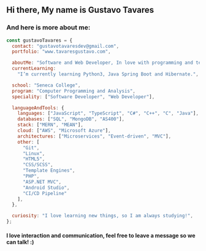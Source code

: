 ## Hi there, My name is Gustavo Tavares
### And here is more about me:


```js
const gustavoTavares = {
  contact: "gustavotavaresdev@gmail.com",
  portfolio: "www.tavaresgustavo.com",

  aboutMe: "Software and Web Developer, In love with programming and technology.",
  currentLearning:
    "I’m currently learning Python3, Java Spring Boot and Hibernate.",

  school: "Seneca College",
  program: "Computer Programming and Analysis",
  speciality: ["Software Developer", "Web Developer"],

  languageAndTools: {
    languages: ["JavaScript", "TypeScript", "C#", "C++", "C", "Java"],
    databases: ["SQL", "MongoDB", "AS400"],
    stack: ["MERN", "MEAN"],
    cloud: ["AWS", "Microsoft Azure"],
    architectures: ["Microservices", "Event-driven", "MVC"],
    other: [
      "Git",
      "Linux",
      "HTML5",
      "CSS/SCSS",
      "Template Engines",
      "PHP",
      "ASP.NET MVC",
      "Android Studio",
      "CI/CD Pipeline"
    ],
  },

  curiosity: "I love learning new things, so I am always studying!",
};
```

#### I love interaction and communication, feel free to leave a message so we can talk! :)
